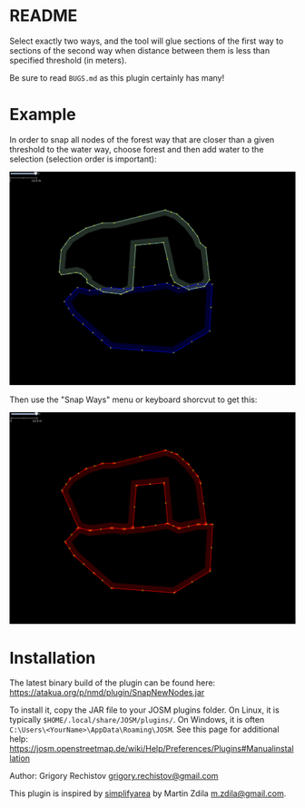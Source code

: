 README
======

Select exactly two ways, and the tool will glue sections of the first way to
sections of the second way when distance between them is less than specified
threshold (in meters).

Be sure to read `BUGS.md` as this plugin certainly has many!

Example
=========

In order to snap all nodes of the forest way that are closer than a given threshold
to the water way, choose forest and then add water to the selection (selection
order is important):

![Before](https://github.com/grigory-rechistov/snapnewnodes/blob/master/images/before.png)

Then use the "Snap Ways" menu or keyboard shorcvut to get this:

![After](https://github.com/grigory-rechistov/snapnewnodes/blob/master/images/after.png)


Installation
============

The latest binary build of the plugin can be found here:
    https://atakua.org/p/nmd/plugin/SnapNewNodes.jar

To install it, copy the JAR file to your JOSM plugins folder. On Linux, it
is typically `$HOME/.local/share/JOSM/plugins/`. On Windows, it is often
` C:\Users\<YourName>\AppData\Roaming\JOSM`. See this page for additional help:
https://josm.openstreetmap.de/wiki/Help/Preferences/Plugins#Manualinstallation


Author: Grigory Rechistov <grigory.rechistov@gmail.com>

This plugin is inspired by [simplifyarea](https://wiki.openstreetmap.org/wiki/JOSM/Plugins/SimplifyArea) by Martin Zdila <m.zdila@gmail.com>.

